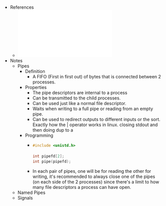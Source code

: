 - References
	- ![13 - IPC (1).pdf](../assets/13_-_IPC_(1)_1735449996620_0.pdf)
- Notes
	- Pipes
		- Definition
			- A FIFO (First in first out) of bytes that is connected between 2 processes.
		- Properties
			- The pipe descriptors are internal to a process
			- Can be transmitted to the child processes.
			- Can be used just like a normal file descriptor.
			- Waits when writing to a full pipe or reading from an empty pipe.
			- Can be used to redirect outputs to different inputs or the sort. Exactly how the | operator works in linux. closing stdout and then doing dup to a
		- Programming
			- ```cpp
			  #include <unistd.h>
			  
			  int pipefd[2];
			  int pipe(pipefd);
			  ```
			- In each pair of pipes, one will be for reading the other for writing, it's recommended to always close one of the pipes (on each side of the 2 processes) since there's a limit to how many file descriptors a process can have open.
	- Named Pipes
	- Signals